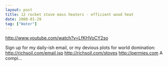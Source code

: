 ```yaml
---
layout: post
title: 12 rocket stove mass heaters - efficient wood heat
date: 2008-01-29
tag: ["Water"]
---
```


http://www.youtube.com/watch?v=LfKHVoCY2so  

Sign up for my daily-ish email, or my devious plots for world domination: http://richsoil.com/email.jsp http://richsoil.com/stoves http://permies.com A compi...